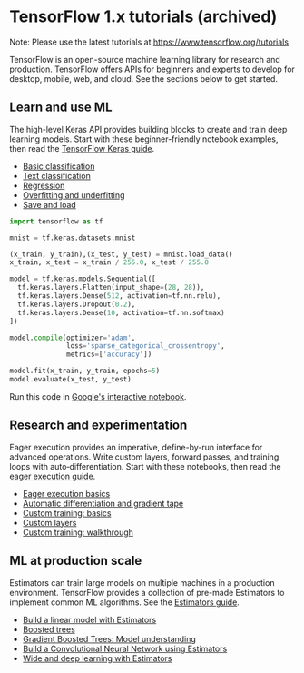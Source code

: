 # TensorFlow 1.x tutorials (archived)

Note: Please use the latest tutorials at https://www.tensorflow.org/tutorials

TensorFlow is an open-source machine learning library for research and
production. TensorFlow offers APIs for beginners and experts to develop for
desktop, mobile, web, and cloud. See the sections below to get started.

## Learn and use ML

The high-level Keras API provides building blocks to create and
train deep learning models. Start with these beginner-friendly
notebook examples, then read the [TensorFlow Keras guide](https://www.tensorflow.org/guide/keras).

* [Basic classification](./keras/basic_classification.ipynb)
* [Text classification](./keras/basic_text_classification.ipynb)
* [Regression](./keras/basic_regression.ipynb)
* [Overfitting and underfitting](./keras/overfit_and_underfit.ipynb)
* [Save and load](./keras/save_and_restore_models.ipynb)

```python
import tensorflow as tf

mnist = tf.keras.datasets.mnist

(x_train, y_train),(x_test, y_test) = mnist.load_data()
x_train, x_test = x_train / 255.0, x_test / 255.0

model = tf.keras.models.Sequential([
  tf.keras.layers.Flatten(input_shape=(28, 28)),
  tf.keras.layers.Dense(512, activation=tf.nn.relu),
  tf.keras.layers.Dropout(0.2),
  tf.keras.layers.Dense(10, activation=tf.nn.softmax)
])

model.compile(optimizer='adam',
              loss='sparse_categorical_crossentropy',
              metrics=['accuracy'])

model.fit(x_train, y_train, epochs=5)
model.evaluate(x_test, y_test)
```

Run this code in
[Google's interactive notebook](https://colab.research.google.com/github/tensorflow/docs/blob/master/site/en/r1/tutorials/_index.ipynb).

## Research and experimentation

Eager execution provides an imperative, define-by-run interface for advanced
operations. Write custom layers, forward passes, and training loops with
auto‑differentiation. Start with these notebooks, then read the
[eager execution guide](../guide/eager.ipynb).

* [Eager execution basics](./eager/eager_basics.ipynb)
* [Automatic differentiation and gradient tape](./eager/automatic_differentiation.ipynb)
* [Custom training: basics](./eager/custom_training.ipynb)
* [Custom layers](./eager/custom_layers.ipynb)
* [Custom training: walkthrough](./eager/custom_training_walkthrough.ipynb)

## ML at production scale

Estimators can train large models on multiple machines in a production
environment. TensorFlow provides a collection of pre-made Estimators to
implement common ML algorithms. See the
[Estimators guide](../guide/estimators.md).

* [Build a linear model with Estimators](./estimators/linear.ipynb)
* [Boosted trees](./estimators/boosted_trees.ipynb)
* [Gradient Boosted Trees: Model understanding](./estimators/boosted_trees_model_understanding.ipynb)
* [Build a Convolutional Neural Network using Estimators](./estimators/cnn.ipynb)
* [Wide and deep learning with Estimators](https://github.com/tensorflow/models/tree/r1.15/official/r1/wide_deep)
